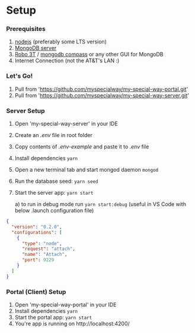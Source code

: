 # Setup

### Prerequisites

1. [nodejs](https://nodejs.org/en/) (preferably some LTS version)
2. [MongoDB server](https://www.mongodb.com/download-center/community)
3. [Robo 3T](https://robomongo.org/) / [mongodb compass](https://www.mongodb.com/products/compass) or any other GUI for MongoDB
4. Internet Connection (not the AT&T's LAN :)

### Let's Go!

1. Pull from 'https://github.com/myspecialway/my-special-way-portal.git'
2. Pull from 'https://github.com/myspecialway/my-special-way-server.git'

### Server Setup

1. Open 'my-special-way-server' in your IDE

2. Create an _.env_ file in root folder

3. Copy contents of _.env-example_ and paste it to _.env_ file

4. Install dependencies `yarn`

5. Open a new terminal tab and start mongod daemon `mongod`

6. Run the database seed: `yarn seed`

7. Start the server app: `yarn start`

   a) to run in debug mode run `yarn start:debug` (useful in VS Code with below .launch configuration file)

```json
{
  "version": "0.2.0",
  "configurations": [
    {
      "type": "node",
      "request": "attach",
      "name": "Attach",
      "port": 9229
    }
  ]
}
```

### Portal (Client) Setup

1. Open 'my-special-way-portal' in your IDE
2. Install dependencies `yarn`
3. Start the portal app: `yarn start`
4. You're app is running on http://localhost:4200/
